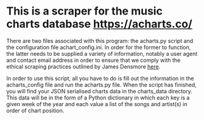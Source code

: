 # This is a scraper for the music charts database https://acharts.co/
There are two files associated with this program: the acharts.py script and the configuration file achart_config.ini. In order for the former to function, the latter needs to be supplied a variety of information, notably a user agent and contact email address in order to ensure that we comply with the ethical scraping practices outlined by James Densmore [here](https://towardsdatascience.com/ethics-in-web-scraping-b96b18136f01).

In order to use this script, all you have to do is fill out the information in the acharts_config file and run the acharts.py file. When the script has finished, you will find your JSON serialised charts data in the charts_data directory. This data will be in the form of a Python dictionary in which each key is a given week of the year and each value a list of the songs and artist(s) in order of chart position. 
